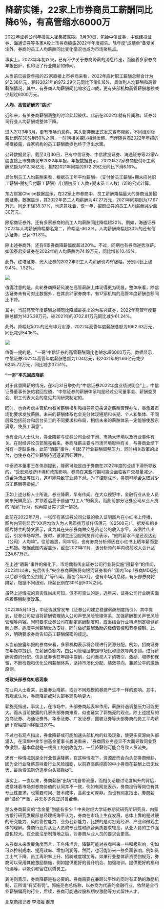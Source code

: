# 降薪实锤，22家上市券商员工薪酬同比降6％，有高管缩水6000万

2022年证券公司年报进入密集披露期。3月30日，包括中信证券、中信建投证券、海通证券等多家A股上市券商披露2022年年度报告。除年度“成绩单”备受关注外，券商的员工人均薪酬同比变化情况也成为市场聚焦点。

事实上，2023年年初以来，已有不少关于券商降薪的消息传出，而随着多家券商年报出炉，也印证了行业降薪的传闻。

从当前已披露年报的22家直接上市券商来看，2022年应付职工薪酬总额合计为912.38亿元，相较2021年的972.29亿元同比下滑6.16%，具体到人均薪酬和高管薪酬情况，其中，有券商人均薪酬同比缩水近四成，更有头部机构高管薪酬总额减少超过6000万元。

**人均、高管薪酬齐“跳水”**

近年来，有关券商薪酬调整的讨论此起彼伏。此前在2022年就有传闻称，证券公司行业人均薪酬或整体下降。

进入2023年3月，更有市场消息称，某头部券商正式发文宣布降薪，不同级别降薪比例在30%到50%之间，一时间相关探讨持续发酵。而伴随券商2022年年报的相继披露，各家机构的员工薪酬数据也终于浮出水面。

公开数据显示，截至3月30日，已有中信证券、中信建投证券、海通证券等22家A股直接上市券商发布2022年年报。年报数据显示，2022年22家券商应付职工薪酬总额为912.38亿元，相较2021年同期的972.29亿元同比下滑6.16%。

具体到员工人均薪酬来看，根据员工年平均薪酬=（支付给员工薪酬+期末应付职工薪酬-期初应付职工薪酬）/[（期初员工人数+期末员工人数）/2]的公式计算。

东方财富Choice数据显示，在22家上市券商中，员工薪酬降幅最大的券商当属招商证券。数据显示，其2022年员工人均薪酬为47.27万元，2021年同期则为77.97万元，同比下降39.37%，也这意味着，仅一年，招商证券的员工人均薪酬减少超30万元。

除招商证券外，还有多家券商的员工人均薪酬同比降幅超30%。例如，海通证券2022年人均薪酬降幅排名第二，降幅达-36.3%。人均薪酬降幅超30%的还有信达证券，已达-31.8%。

除上述券商外，还有6家券商降薪幅度超过20%。不过，同期也有券商逆势涨薪。如国泰君安证券在2022年的人均薪酬为74.19万元，同比增长10.49%。

此外，红塔证券、光大证券的2022年职工人均薪酬也均有涨幅，分别同比上涨9.4%、1.52%。

![](https://inews.gtimg.com/news_bt/OKCpVKkVUa78Lz0QWp5J1c7CQlLcg4dyfo0wg4aIGIylIAA/1000)

值得注意的是，此轮券商降薪风波在高管薪酬上体现得更为明显。整体来看，除信达证券未有可对比数据外，在其余21家券商中，有17家机构的高管年度薪酬总额同比下降。

其中，当前高管年度薪酬总额同比降幅最突出的为东兴证券，2022年高管年度薪酬总额为1435.38万元，较2021年的3702.81万元同比减少61.24%。

此外，降幅超50%的还有申万宏源，2022年高管年度薪酬总额为1062.63万元，同比减少54.16%。

![](https://inews.gtimg.com/news_bt/O3qoZygBl2GV8Jrp0_kNpDYkMKAfCO8JYL4lR8q5-HwqsAA/1000)

值得一提的是，“一哥”中信证券的高管薪酬同比也缩水超6000万元。数据显示，中信证券2022年高管年度薪酬总额为1.04亿元，较2021年的1.66亿元减少6245.72万元，同比减少37.51%。

**“一哥”率先回应降薪**

对于此番降薪的情况，在3月31日举办的“中信证券2022年度业绩说明会”上，中信证券董事长张佑君回应道，“中信证券的薪酬体系均是经过公司董事会、薪酬委员会、职工代表大会的意见共同研究制定的。

同时，也会考虑主管机构有关薪酬指引和指导意见来设定薪酬管理办法，秉承着市场化要求发放薪酬。未来的薪酬体系也会充分体现短期和长期、个人和集体、不同层级包括前台和后台员工的不同要求和布局，相信未来的薪酬体系一定能够使股东满意、使员工满意”。

也有业内人士认为，券业降薪与证券公司业绩下滑、市场大环境以及行业事件有关。在财经评论员郭施亮看来，券商降薪主要与市场环境影响有关，与券商业绩下滑有一定联系性，此前“晒薪”事件，引起了行业薪酬调整压力，同时相关政策的出台，也使券商行业薪酬待遇逐渐回归理性。

中泰资本董事王冬伟则提到，降薪可能是由于券商在2022年度的业绩下滑所导致的。“受宏观经济环境和政策影响，券商在某些时期可能会面临客户交易量减少、资金净流出等压力，这可能导致其业绩下滑。为了控制成本，券商可能会采取减少员工薪酬等措施。”

正如上述分析人士所说，券业降薪，早有传闻。在大众视野中，金融行业从业人员向来光鲜亮丽，并领着远高于普通“打工人”的薪资。而此前部分证券公司从业人员的“晒薪”行为，也再度证实了这一情况。

此前在2022年7月，一张印有某证券公司公章的收入证明图片在小红书上传播，图片内容则显示“XX月均收入为人民币捌万贰仟伍佰元（82500元）”。据发布相关图片博主的博文表示，此为其在头部券商做交易员老公的收入水平。该图片传出后，引发市场哗然。彼时，该博主还回应网友评论表示，“他的薪水不是还没达到（公司）人均嘛”。往前追溯，同年1月，也有券商分析师因在小红书上晒年薪而登上热搜。根据截图内容显示，截至2021年11月，该分析师的年内税前收入合计达224.67万元。

在上述“晒薪”事件的催化下，市场偶有传出证券公司行业将实施“限薪令”的传闻，2023年以来，先后传出“央企券商薪酬将向银河证券看齐”“国内Top
1券商MD级别以后都不能坐公务舱了”等传闻，而在今年3月，也有市场消息称，有头部券商将降薪，根据不同级别，降薪比例在30%到50%之间。

虽然上述情况的真实性尚未可知，但不可否认的是，近年来，证券公司行业确实面临着薪酬制度改革。

2022年5月13日，中证协就曾发布《证券公司建立稳健薪酬制度指引》，其中提到，证券公司应当将薪酬管理纳入公司声誉风险管理体系，加强薪酬相关声誉风险管理等内容。同时要求证券公司在制定薪酬制度时，应当结合行业特点制定稳健薪酬方案，适度平滑薪酬发放安排，同时做好薪酬激励的极值管控和节奏控制。此外，明确要求券商告知员工薪酬保密的规定。

从当前披露年报的券商来看，多家机构表示将合理进行资源分配。例如，招商证券在年报中提到，在薪酬总额内，由公司管理层按照市场化和绩效导向原则，进行薪酬资源的分配。信达证券也在年报中提到，公司重视人才的吸引、激励、培养和保留，不断检视和优化公司薪酬体系，坚持市场化分配、绩效导向、兼顾公平的激励原则。

**或致头部券商虹吸现象**

在业内人士看来，此番券业降薪，或对不同规模的券商产生不一样的影响。其中，有观点认为，券商降薪或对头部券商影响更大。

郭施亮指出，事实上，在市场中，头部券商起表率作用，薪酬待遇调整压力可能更大。而从当前披露的几家头部券商来看，似也证实了郭施亮的观点。除上述提及的招商证券、海通证券外，华泰证券、广发证券、国联证券等头部券商的员工平均薪酬下降幅度同样超过20%。

不过也有观点指出，券业降薪或可能加速头部机构的虹吸现象，使更多资源向头部涌入。在深圳中金华创基金董事长龚涛看来，“券商因业务差异不大而导致同业竞争激烈，基本盘就是一线员工的创收能力，一旦降薪则可能会导致人员流失。

还有一种情况则是全行业普遍降薪，在这种情况下，资源反而会向头部券商倾斜，因为全行业降薪意味着行业风险加剧，以前靠高薪挖脚的中小券商在薪酬上已无优势，最后资源则仍逐步向头部靠拢”。

事实上，一直以来，券商薪酬“出场”均自带流量，而相关话题讨论度飙升的背后，或意味着市场对券商价值的认同并不一致，例如有网友表示，券商投行等岗位有其专业性要求，也需要时间、技术成本，高薪无可厚非。而也有网友指出，券商薪酬“溢价”严重，并无多少真正的含金量。

那么券商薪资的“含金量”到底有多少？中央财经大学证券期货研究所研究员、内蒙古银行研究发展部总经理杨海平认为，券商在市场上生存发展，总体上靠的是过硬的研究能力、风险管控能力、业务创新能力，比拼的是对宏观经济、产业和微观主体的理解。券商行业对从业人员的专业性和综合素质要求较高，从业人员的工作强度也较大。在全面注册制落地之后，对券商从业人员的要求会更高。

从券商未来发展角度而言，王冬伟坦言，降薪可能对券商带来一些积极影响，例如可以控制成本、提高效率、增加利润等。然而，也可能带来一些负面影响，例如员工士气下降、员工离职率上升、招聘难度增加等。如果行业整体薪资受到规范，券商可以采用其他激励措施，例如提供更好的晋升机会、加强培训，提供更好的福利待遇等，以吸引和留住优秀员工。

龚涛则表示，券商降薪是有必要的。券商需要在兼顾公平性的同时有正确的激励机制，正所谓“有奖有罚”。郭施亮也总结称，以券商为代表的金融行业，依然是全行业薪酬偏高的行业，后续，券商可能通过股权期权激励等方式留住人才。

北京商报记者 李海媛 郝彦

